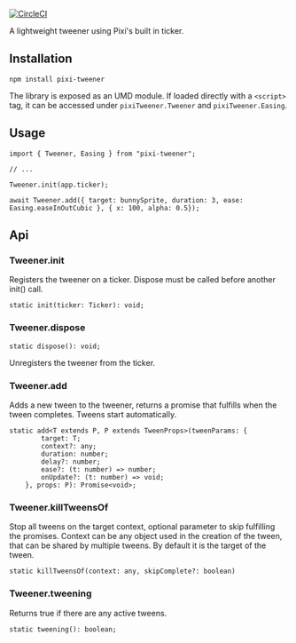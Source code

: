 [![CircleCI](https://circleci.com/gh/theGolyo/PixiTweener.svg?style=svg)](https://circleci.com/gh/theGolyo/PixiTweener)

A lightweight tweener using Pixi's built in ticker.

## Installation

    npm install pixi-tweener

The library is exposed as an UMD module. If loaded directly with a `<script>` tag, it can be accessed under `pixiTweener.Tweener` and `pixiTweener.Easing`. 

## Usage

```
import { Tweener, Easing } from "pixi-tweener";

// ...

Tweener.init(app.ticker);

await Tweener.add({ target: bunnySprite, duration: 3, ease: Easing.easeInOutCubic }, { x: 100, alpha: 0.5});
```

## Api

### Tweener.init
Registers the tweener on a ticker. Dispose must be called before another init() call.
```
static init(ticker: Ticker): void;
```

### Tweener.dispose
```
static dispose(): void;
```
Unregisters the tweener from the ticker.

### Tweener.add
Adds a new tween to the tweener, returns a promise that fulfills when the tween completes. Tweens start automatically.
```
static add<T extends P, P extends TweenProps>(tweenParams: {
        target: T;
        context?: any;
        duration: number;
        delay?: number;
        ease?: (t: number) => number;
        onUpdate?: (t: number) => void;
    }, props: P): Promise<void>;
```

### Tweener.killTweensOf
Stop all tweens on the target context, optional parameter to skip fulfilling the promises. Context can be any object used in the creation of the tween, that can be shared by multiple tweens. By default it is the target of the tween.
```
static killTweensOf(context: any, skipComplete?: boolean) 
```
### Tweener.tweening
Returns true if there are any active tweens.
```
static tweening(): boolean;
```
